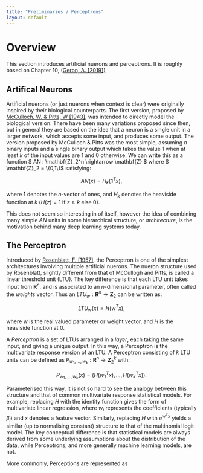 ```yaml
---
title: "Preliminaries / Perceptrons"
layout: default
---
```


# Overview

This section introduces artificial nuerons and perceptrons. It is roughly based on Chapter 10, ([Geron, A. \[2019\]](/sections/references/#Geron_A)),  

## Artifical Neurons

Artificial nuerons (or just nuerons when context is clear) were
originally inspired by their biological counterparts. The first version, proposed by
 [McCulloch, W. & Pitts, W \[1943\]](/sections/references/#McCulloch_Pitts), was intended to directly model 
the biological version. There have been many variations proposed since then,
but in general they are based on the idea that a neuron is a single unit in
a larger network, which
accepts some input, and produces some output. The version proposed by McCulloch & Pitts was
the most simple, assuming $n$ binary inputs and a single binary output which
takes the value $1$ when at least $k$ of the input values are $1$ and $0$
otherwise. We can write this as a function  $ AN : \mathbf{Z}_2^n \rightarrow \mathbf{Z} $ where $ \mathbf{Z}_2 = \\{0,1\\}$
satisfying:

$$
\begin{equation}
AN(x) = H_k(\mathbf{1}^T x),
\end{equation}$$

where $\mathbf{1}$ denotes the $n$-vector of ones, and $H_k$ denotes the heaviside
function at $k$ ($H(z) = 1$ if $z \geq k$ else $0$). 

This does not seem so interesting in of itself, however the idea of combining
many simple $AN$ units in some hierarchical structure, or _architecture_, is the motivation
behind many deep learning systems today.

## The Perceptron

Introduced by [Rosenblatt, F. \[1957\]](/sections/references/#Rosenblatt_F),
the Perceptron is one of the simplest architectures involving multiple artificial nuerons. The
nueron structure used by Rosenblatt, slightly different from that of
McCullogh and Pitts, is called a linear threshold unit (LTU). The key
difference is that each LTU unit takes input from $\mathbf{R}^n$, and is
associated to an $n$-dimensional parameter, often called the _weights_ vector. Thus an
$LTU_w : \mathbf{R}^n \rightarrow \mathbf{Z}_2$ can be written as:

$$ LTU_w(x) = H(w^T x), $$
 
where $w$ is the real valued parameter or weight vector, and $H$ is the
heaviside function at $0$.

A _Perceptron_ is a set of LTUs arranged in a _layer_, each taking the same input, and giving
a unique output. In this way, a Perceptron is the multivariate response version of an LTU. 
A Perceptron consisting of $k$ LTU units can be defined as 
$P_{w_1,\dots,w_k} : \mathbf{R}^n \rightarrow \mathbf{Z}_2^k$ with:

$$P_{w_1, \dots, w_k}(x) = \left(H(w_1^Tx), \dots, H(w_k^T x)\right).$$

Parameterised this way, it is not so hard to see the analogy between this
structure and that of common multivariate response statistical models. For
example, replacing $H$ with the identity function gives the form of
multivariate linear regression, where $w_i$ represents the coefficients (typically $\beta_i$)
and $x$ denotes a feature vector. Similarly, replacing $H$ with $e^{w^T x}$
yields a similar (up to normalising constant) structure to that of the multinomial logit model. 
The key conceptual difference
is that statistical models are always derived from some underlying assumptions about
the distribution of the data, while Perceptrons, and more generally machine
learning models, are not. 

More commonly, Perceptions are represented as 
